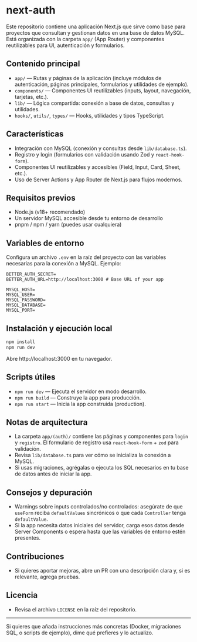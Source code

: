 # next-auth

Este repositorio contiene una aplicación Next.js que sirve como base para proyectos que consultan y gestionan datos en una base de datos MySQL. Está organizada con la carpeta `app/` (App Router) y componentes reutilizables para UI, autenticación y formularios.

## Contenido principal

- `app/` — Rutas y páginas de la aplicación (incluye módulos de autenticación, páginas principales, formularios y utilidades de ejemplo).
- `components/` — Componentes UI reutilizables (inputs, layout, navegación, tarjetas, etc.).
- `lib/` — Lógica compartida: conexión a base de datos, consultas y utilidades.
- `hooks/`, `utils/`, `types/` — Hooks, utilidades y tipos TypeScript.

## Características

- Integración con MySQL (conexión y consultas desde `lib/database.ts`).
- Registro y login (formularios con validación usando Zod y `react-hook-form`).
- Componentes UI reutilizables y accesibles (Field, Input, Card, Sheet, etc.).
- Uso de Server Actions y App Router de Next.js para flujos modernos.

## Requisitos previos

- Node.js (v18+ recomendado)
- Un servidor MySQL accesible desde tu entorno de desarrollo
- pnpm / npm / yarn (puedes usar cualquiera)

## Variables de entorno

Configura un archivo `.env` en la raíz del proyecto con las variables necesarias para la conexión a MySQL. Ejemplo:

```env
BETTER_AUTH_SECRET=
BETTER_AUTH_URL=http://localhost:3000 # Base URL of your app

MYSQL_HOST=
MYSQL_USER=
MYSQL_PASSWORD=
MYSQL_DATABASE=
MYSQL_PORT=
```

## Instalación y ejecución local

```bash
npm install
npm run dev
```

Abre http://localhost:3000 en tu navegador.

## Scripts útiles

- `npm run dev` — Ejecuta el servidor en modo desarrollo.
- `npm run build` — Construye la app para producción.
- `npm run start` — Inicia la app construida (production).

## Notas de arquitectura

- La carpeta `app/(auth)/` contiene las páginas y componentes para `login` y `registro`. El formulario de registro usa `react-hook-form` + `zod` para validación.
- Revisa `lib/database.ts` para ver cómo se inicializa la conexión a MySQL.
- Si usas migraciones, agrégalas o ejecuta los SQL necesarios en tu base de datos antes de iniciar la app.

## Consejos y depuración

- Warnings sobre inputs controlados/no controlados: asegúrate de que `useForm` reciba `defaultValues` sincrónicos o que cada `Controller` tenga `defaultValue`.
- Si la app necesita datos iniciales del servidor, carga esos datos desde Server Components o espera hasta que las variables de entorno estén presentes.

## Contribuciones

- Si quieres aportar mejoras, abre un PR con una descripción clara y, si es relevante, agrega pruebas.

## Licencia

- Revisa el archivo `LICENSE` en la raíz del repositorio.

---

Si quieres que añada instrucciones más concretas (Docker, migraciones SQL, o scripts de ejemplo), dime qué prefieres y lo actualizo.
